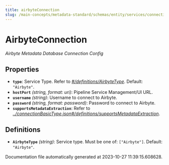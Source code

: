 ```yaml
---
title: airbyteConnection
slug: /main-concepts/metadata-standard/schemas/entity/services/connections/pipeline/airbyteconnection
---
```


# AirbyteConnection

*Airbyte Metadata Database Connection Config*

## Properties

- **`type`**: Service Type. Refer to *[#/definitions/AirbyteType](#definitions/AirbyteType)*. Default: `"Airbyte"`.
- **`hostPort`** *(string, format: uri)*: Pipeline Service Management/UI URL.
- **`username`** *(string)*: Username to connect to Airbyte.
- **`password`** *(string, format: password)*: Password to connect to Airbyte.
- **`supportsMetadataExtraction`**: Refer to *[../connectionBasicType.json#/definitions/supportsMetadataExtraction](#/connectionBasicType.json#/definitions/supportsMetadataExtraction)*.
## Definitions

- <a id="definitions/AirbyteType"></a>**`AirbyteType`** *(string)*: Service type. Must be one of: `["Airbyte"]`. Default: `"Airbyte"`.


Documentation file automatically generated at 2023-10-27 11:39:15.608628.

